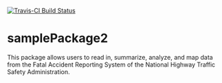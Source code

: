 [![Travis-CI Build Status](https://travis-ci.org/codyschulz/samplePackage2.svg?branch=master)](https://travis-ci.org/codyschulz/samplePackage2)

# samplePackage2

This package allows users to read in, summarize, analyze, and map data from the Fatal Accident Reporting System of the National 
Highway Traffic Safety Administration.
